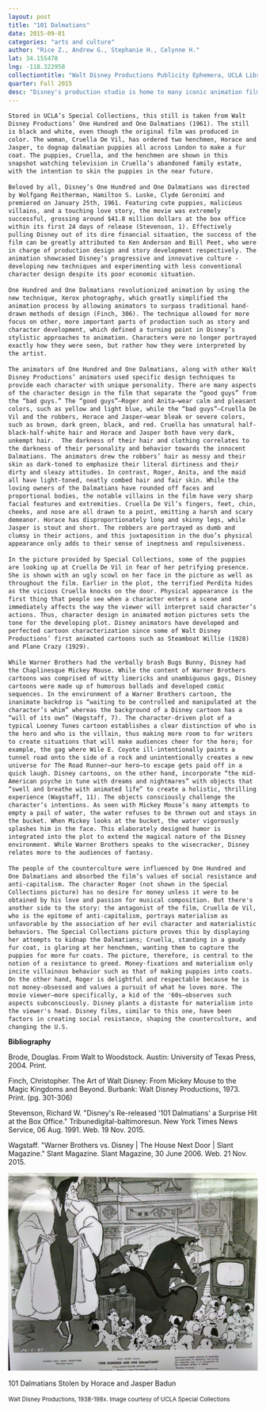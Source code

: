 ```yaml
---
layout: post
title: "101 Dalmatians"
date: 2015-09-01
categories: "arts and culture"
author: "Rice Z., Andrew G., Stephanie H., Celynne H."
lat: 34.155478
lng: -118.322958
collectiontitle: "Walt Disney Productions Publicity Ephemera, UCLA Library Special Collections"
quarter: Fall 2015
desc: "Disney's production studio is home to many iconic animation films such as Cinderella and One Hundred and One Dalmatians"
---
```

	Stored in UCLA’s Special Collections, this still is taken from Walt Disney Productions’ One Hundred and One Dalmatians (1961). The still is black and white, even though the original film was produced in color. The woman, Cruella De Vil, has ordered two henchmen, Horace and Jasper, to dognap dalmatian puppies all across London to make a fur coat. The puppies, Cruella, and the henchmen are shown in this snapshot watching television in Cruella’s abandoned family estate, with the intention to skin the puppies in the near future.

	Beloved by all, Disney’s One Hundred and One Dalmatians was directed by Wolfgang Reitherman, Hamilton S. Luske, Clyde Geronimi and premiered on January 25th, 1961. Featuring cute puppies, malicious villains, and a touching love story, the movie was extremely successful, grossing around $41.8 million dollars at the box office within its first 24 days of release (Stevenson, 1). Effectively pulling Disney out of its dire financial situation, the success of the film can be greatly attributed to Ken Anderson and Bill Peet, who were in charge of production design and story development respectively. The animation showcased Disney’s progressive and innovative culture - developing new techniques and experimenting with less conventional character design despite its poor economic situation.

	One Hundred and One Dalmatians revolutionized animation by using the new technique, Xerox photography, which greatly simplified the animation process by allowing animators to surpass traditional hand-drawn methods of design (Finch, 306). The technique allowed for more focus on other, more important parts of production such as story and character development, which defined a turning point in Disney’s stylistic approaches to animation. Characters were no longer portrayed exactly how they were seen, but rather how they were interpreted by the artist.

	The animators of One Hundred and One Dalmatians, along with other Walt Disney Productions’ animators used specific design techniques to provide each character with unique personality. There are many aspects of the character design in the film that separate the “good guys” from the “bad guys.” The “good guys”—Roger and Anita—wear calm and pleasant colors, such as yellow and light blue, while the “bad guys”—Cruella De Vil and the robbers, Horace and Jasper—wear bleak or severe colors, such as brown, dark green, black, and red. Cruella has unnatural half-black-half-white hair and Horace and Jasper both have very dark, unkempt hair.  The darkness of their hair and clothing correlates to the darkness of their personality and behavior towards the innocent Dalmatians. The animators drew the robbers’ hair as messy and their skin as dark-toned to emphasize their literal dirtiness and their dirty and sleazy attitudes. In contrast, Roger, Anita, and the maid all have light-toned, neatly combed hair and fair skin. While the loving owners of the Dalmatians have rounded off faces and proportional bodies, the notable villains in the film have very sharp facial features and extremities. Cruella De Vil’s fingers, feet, chin, cheeks, and nose are all drawn to a point, emitting a harsh and scary demeanor. Horace has disproportionately long and skinny legs, while Jasper is stout and short. The robbers are portrayed as dumb and clumsy in their actions, and this juxtaposition in the duo’s physical appearance only adds to their sense of ineptness and repulsiveness.

	In the picture provided by Special Collections, some of the puppies are looking up at Cruella De Vil in fear of her petrifying presence. She is shown with an ugly scowl on her face in the picture as well as throughout the film. Earlier in the plot, the terrified Perdita hides as the vicious Cruella knocks on the door. Physical appearance is the first thing that people see when a character enters a scene and immediately affects the way the viewer will interpret said character’s actions. Thus, character design in animated motion pictures sets the tone for the developing plot. Disney animators have developed and perfected cartoon characterization since some of Walt Disney Productions’ first animated cartoons such as Steamboat Willie (1928) and Plane Crazy (1929).

	While Warner Brothers had the verbally brash Bugs Bunny, Disney had the Chaplinesque Mickey Mouse. While the content of Warner Brothers cartoons was comprised of witty limericks and unambiguous gags, Disney cartoons were made up of humorous ballads and developed comic sequences. In the environment of a Warner Brothers cartoon, the inanimate backdrop is “waiting to be controlled and manipulated at the character’s whim” whereas the background of a Disney cartoon has a “will of its own” (Wagstaff, 7). The character-driven plot of a typical Looney Tunes cartoon establishes a clear distinction of who is the hero and who is the villain, thus making more room to for writers to create situations that will make audiences cheer for the hero; for example, the gag where Wile E. Coyote ill-intentionally paints a tunnel road onto the side of a rock and unintentionally creates a new universe for The Road Runner—our hero—to escape gets paid off in a quick laugh. Disney cartoons, on the other hand, incorporate “the mid-American psyche in tune with dreams and nightmares” with objects that “swell and breathe with animated life” to create a holistic, thrilling experience (Wagstaff, 11). The objects consciously challenge the character’s intentions. As seen with Mickey Mouse’s many attempts to empty a pail of water, the water refuses to be thrown out and stays in the bucket. When Mickey looks at the bucket, the water vigorously splashes him in the face. This elaborately designed humor is integrated into the plot to extend the magical nature of the Disney environment. While Warner Brothers speaks to the wisecracker, Disney relates more to the audiences of fantasy.

	The people of the counterculture were influenced by One Hundred and One Dalmatians and absorbed the film’s values of social resistance and anti-capitalism. The character Roger (not shown in the Special Collections picture) has no desire for money unless it were to be obtained by his love and passion for musical composition. But there's another side to the story: the antagonist of the film, Cruella de Vil, who is the epitome of anti-capitalism, portrays materialism as unfavorable by the association of her evil character and materialistic behaviors. The Special Collections picture proves this by displaying her attempts to kidnap the Dalmatians; Cruella, standing in a gaudy fur coat, is glaring at her henchmen, wanting them to capture the puppies for more fur coats. The picture, therefore, is central to the notion of a resistance to greed. Money-fixations and materialism only incite villainous behavior such as that of making puppies into coats. On the other hand, Roger is delightful and respectable because he is not money-obsessed and values a pursuit of what he loves more. The movie viewer—more specifically, a kid of the '60s—observes such aspects subconsciously. Disney plants a distaste for materialism into the viewer's head. Disney films, similar to this one, have been factors in creating social resistance, shaping the counterculture, and changing the U.S.


**Bibliography**

Brode, Douglas. From Walt to Woodstock. Austin: University of Texas Press, 2004. Print.

Finch, Christopher. The Art of Walt Disney: From Mickey Mouse to the Magic Kingdoms and Beyond. Burbank: Walt Disney Productions, 1973. Print. (pg. 301-306)

Stevenson, Richard W. &quot;Disney's Re-released '101 Dalmatians' a Surprise Hit at the
Box Office.&quot; Tribunedigital-baltimoresun. New York Times News Service, 06 Aug.
1991. Web. 19 Nov. 2015.

Wagstaff. &quot;Warner Brothers vs. Disney | The House Next Door | Slant Magazine.&quot; Slant
	Magazine. Slant Magazine, 30 June 2006. Web. 21 Nov. 2015.


<img src='../images/dalmations1.jpg' alttext='Cruella De Vil in the presence of one hundred and one dalmatians stolen by her henchmen, Horace and Jasper Badun'>
<figcaption><p>101 Dalmatians Stolen by Horace and Jasper Badun</p><p><small>Walt Disney Productions, 1938-198x. Image courtesy of UCLA Special Collections</small></p>
